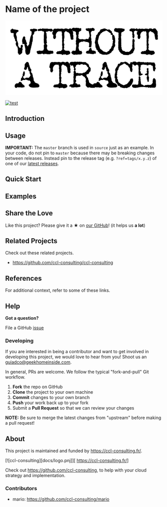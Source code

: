 # Name of the project

![logo](docs/logo.pnj)

[![test](https://img.shields.io/badge/%20%20%F0%9F%93%A6%F0%9F%9A%80-test-e10079.svg)](https://github.com/ccl-consulting/ccl-consulting/jinja2-readme)

## Introduction

## Usage

**IMPORTANT:** The `master` branch is used in `source` just as an example. In your code, do not pin to `master` because there may be breaking changes between releases.
Instead pin to the release tag (e.g. `?ref=tags/x.y.z`) of one of our [latest releases](https://github.com/ccl-consulting/ccl-consulting/jinja2-readme/release).

## Quick Start

## Examples

## Share the Love

Like this project? Please give it a ★ on [our GitHub](https://github.com/ccl-consulting/ccl-consulting/jinja2-readme)! (it helps us **a lot**)

## Related Projects

Check out these related projects.

- https://github.com/ccl-consulting/ccl-consulting

## References

For additional context, refer to some of these links.

## Help

**Got a question?**

File a GitHub [issue]( https://github.com/ccl-consulting/ccl-consulting/jinja2-readme/issues )

### Developing

If you are interested in being a contributor and want to get involved in developing this project, we would love to hear from you! Shoot us an guiadco@geekhomeinside.com.

In general, PRs are welcome. We follow the typical "fork-and-pull" Git workflow.

 1. **Fork** the repo on GitHub
 2. **Clone** the project to your own machine
 3. **Commit** changes to your own branch
 4. **Push** your work back up to your fork
 5. Submit a **Pull Request** so that we can review your changes

**NOTE:** Be sure to merge the latest changes from "upstream" before making a pull request!

## About

This project is maintained and funded by https://ccl-consulting.fr/.

[![ccl-consulting][docs/logo.pnj]][ https://ccl-consulting.fr/]

Check out https://github.com/ccl-consulting, to help with your cloud strategy and implementation.

### Contributors

- mario: https://github.com/ccl-consulting/mario